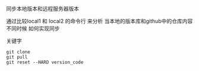 同步本地版本和远程服务器版本

通过比较local1 和 local2 的命令行 来分析 当本地的版本库和github中的仓库内容不同时候 如何实现同步

关键字

	git clone 
	git pull
	git reset --HARD version_code